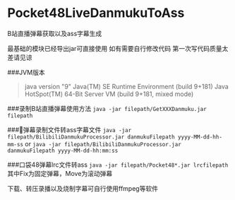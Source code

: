 # Pocket48LiveDanmukuToAss
B站直播弹幕获取以及ass字幕生成

最基础的模块已经导出jar可直接使用
如有需要自行修改代码
第一次写代码质量太差请见谅

###JVM版本
> java version "9"
Java(TM) SE Runtime Environment (build 9+181)
Java HotSpot(TM) 64-Bit Server VM (build 9+181, mixed mode)

###录制B站直播弹幕使用方法
`java -jar filepath/GetXXXDanmuku.jar filepath`

###弹幕录制文件转ass字幕文件
`java -jar filepath/BilibiliDanmukuProcessor.jar danmukuFilepath yyyy-MM-dd-hh-mm-ss`
or
`java -jar filepath/BilibiliDanmukuProcessor.jar danmukuFilepath yyyy-MM-dd-hh:mm:ss`


###口袋48弹幕lrc文件转ass
`java -jar filepath/Pocket48*.jar lrcfilepath`
其中Fix为固定弹幕，Move为滚动弹幕

下载、转压录播以及烧制字幕可自行使用ffmpeg等软件
